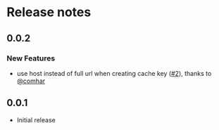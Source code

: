 # Release notes

<!-- do not remove -->

## 0.0.2

### New Features

- use host instead of full url when creating cache key ([#2](https://github.com/AnswerDotAI/cachy/pull/2)), thanks to [@comhar](https://github.com/comhar)


## 0.0.1

- Initial release